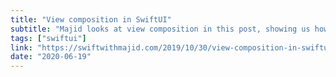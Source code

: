 ```yaml
---
title: "View composition in SwiftUI"
subtitle: "Majid looks at view composition in this post, showing us how we can use computed properties, grouping, and custom view modifiers to make our SwiftUI code more reusable and maintainable."
tags: ["swiftui"]
link: "https://swiftwithmajid.com/2019/10/30/view-composition-in-swiftui/"
date: "2020-06-19"
---
```

